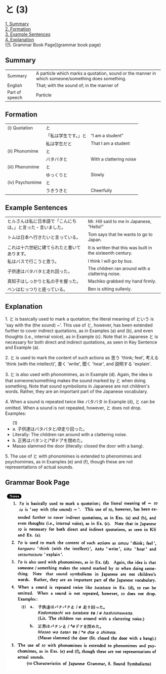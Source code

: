 # と (3)

[1. Summary](#summary)<br>
[2. Formation](#formation)<br>
[3. Example Sentences](#example-sentences)<br>
[4. Explanation](#explanation)<br>
![5. Grammar Book Page](grammar book page)<br>


## Summary

<table><tr>   <td>Summary</td>   <td>A particle which marks a quotation, sound or the manner in which someone/something does something.</td></tr><tr>   <td>English</td>   <td>That; with the sound of; in the manner of</td></tr><tr>   <td>Part of speech</td>   <td>Particle</td></tr></table>

## Formation

<table class="table"> <tbody><tr class="tr head"> <td class="td"><span class="numbers">(i)</span> <span> <span class="bold">Quotation</span></span></td> <td class="td"><span class="concept">と</span> </td> <td class="td"><span>&nbsp;</span></td> </tr> <tr class="tr"> <td class="td"><span>&nbsp;</span></td> <td class="td"><span>「私は学生です。」<span class="concept">と</span></span> </td> <td class="td"><span>“I am a student”</span></td> </tr> <tr class="tr"> <td class="td"><span>&nbsp;</span></td> <td class="td"><span>私は学生<span class="concept">だと</span></span> </td> <td class="td"><span>That I am a student</span></td> </tr> <tr class="tr head"> <td class="td"><span class="numbers">(ii)</span> <span> <span class="bold">Phonomime</span></span></td> <td class="td"><span class="concept">と</span> </td> <td class="td"><span>&nbsp;</span></td> </tr> <tr class="tr"> <td class="td"><span>&nbsp;</span></td> <td class="td"><span>バタバタ<span class="concept">と</span></span> </td> <td class="td"><span>With a clattering noise</span></td> </tr> <tr class="tr head"> <td class="td"><span class="numbers">(iii)</span> <span> <span class="bold">Phenomime</span></span></td> <td class="td"><span class="concept">と</span> </td> <td class="td"><span>&nbsp;</span></td> </tr> <tr class="tr"> <td class="td"><span>&nbsp;</span></td> <td class="td"><span>ゆっくり<span class="concept">と</span></span> </td> <td class="td"><span>Slowly</span></td> </tr> <tr class="tr head"> <td class="td"><span class="numbers">(iv)</span> <span> <span class="bold">Psychomime</span></span></td> <td class="td"><span class="concept">と</span> </td> <td class="td"><span>&nbsp;</span></td> </tr> <tr class="tr"> <td class="td"><span>&nbsp;</span></td> <td class="td"><span>うきうき<span class="concept">と</span></span> </td> <td class="td"><span>Cheerfully</span></td> </tr></tbody></table>

## Example Sentences

<table><tr>   <td>ヒルさんは私に日本語で「こんにちは。」と言った・言いました。</td>   <td>Mr. Hill said to me in Japanese, “Hello!”</td></tr><tr>   <td>トムは日本へ行きたいと言っている。</td>   <td>Tom says that he wants to go to Japan.</td></tr><tr>   <td>これは十六世紀に建てられたと書いてあります。</td>   <td>It is written that this was built in the sixteenth century.</td></tr><tr>   <td>私はバスで行こうと思う。</td>   <td>I think I will go by bus.</td></tr><tr>   <td>子供達はバタバタと走れ回った。</td>   <td>The children ran around with a clattering noise.</td></tr><tr>   <td>真知子はしっかりと私の手を握った。</td>   <td>Machiko grabbed my hand firmly.</td></tr><tr>   <td>ベンはむっつりと座っている。</td>   <td>Ben is sitting sullenly.</td></tr></table>

## Explanation

<p>1. <span class="cloze">と</span> is basically used to mark a quotation; the literal meaning of <span class="cloze">と</span>いう is 'say with the (the sound) ~'. This use of <span class="cloze">と</span>, however, has been extended further to cover indirect quotations, as in Examples (a) and (b), and even thoughts (i.e., internal voice), as in Example (c). Note that in Japanese <span class="cloze">と</span> is necessary for both direct and indirect quotations, as seen in Key Sentence and Example (a).<p>  <p>2. <span class="cloze">と</span> is used to mark the content of such actions as 思う 'think; feel', 考える 'think (with the intellect)', 書く 'write', 聞く 'hear', and 説明する 'explain'.<p>  <p>3. <span class="cloze">と</span> is also used with phonomimes, as in Example (d). Again, the idea is that someone/something makes the sound marked by <span class="cloze">と</span> when doing something. Note that sound symbolisms in Japanese are not children's words. Rather, they are an important part of the Japanese vocabulary.<p>  <p>4. When a sound is repeated twice like バタバタ in Example (d), <span class="cloze">と</span> can be omitted. When a sound is not repeated, however, <span class="cloze">と</span> does not drop. Examples:<p>  <ul>(1) <li>a. 子供達はバタバタ<span class="cloze">と</span>/Ø走り回った。</li> <li>Literally: The children ran around with a clattering noise.</li> <div class="divide"></div> <li>b. 正男はバタン<span class="cloze">と</span>/*Øドアを閉めた。</li> <li>Masao slammed the door (literally: closed the door with a bang).</li> </ul>  <p>5. The use of <span class="cloze">と</span> with phonomimes is extended to phenomimes and psychomimes, as in Examples (e) and (f), though these are not representations of actual sounds.<p>

## Grammar Book Page

![](../img/Basicと3.png)

